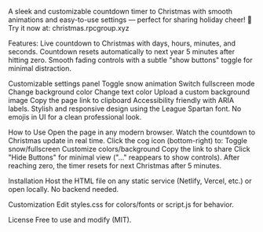 A sleek and customizable countdown timer to Christmas with smooth animations and easy-to-use settings — perfect for sharing holiday cheer!
🔗 Try it now at: christmas.rpcgroup.xyz

Features:
Live countdown to Christmas with days, hours, minutes, and seconds.
Countdown resets automatically to next year 5 minutes after hitting zero.
Smooth fading controls with a subtle "show buttons" toggle for minimal distraction.

Customizable settings panel
Toggle snow animation
Switch fullscreen mode
Change background color
Change text color
Upload a custom background image
Copy the page link to clipboard
Accessibility friendly with ARIA labels.
Stylish and responsive design using the League Spartan font.
No emojis in UI for a clean professional look.

How to Use
Open the page in any modern browser.
Watch the countdown to Christmas update in real time.
Click the cog icon (bottom-right) to:
Toggle snow/fullscreen
Customize colors/background
Copy the link to share
Click "Hide Buttons" for minimal view ("..." reappears to show controls).
After reaching zero, the timer resets for next Christmas after 5 minutes.

Installation
Host the HTML file on any static service (Netlify, Vercel, etc.) or open locally. No backend needed.

Customization
Edit styles.css for colors/fonts or script.js for behavior.

License
Free to use and modify (MIT).
